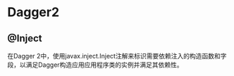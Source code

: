 # Dagger2
## @Inject 
在Dagger 2中，使用javax.inject.Inject注解来标识需要依赖注入的构造函数和字段，以满足Dagger构造应用应用程序类的实例并满足其依赖性。